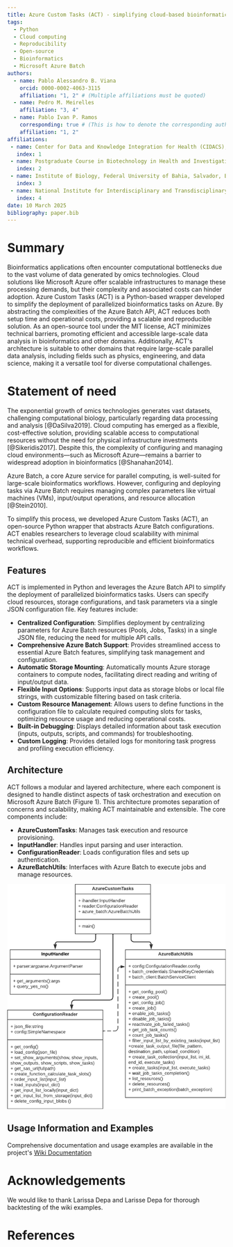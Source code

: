 ```yaml
---
title: Azure Custom Tasks (ACT) - simplifying cloud-based bioinformatics with efficient parallel computing on Microsoft Azure
tags:
  - Python
  - Cloud computing
  - Reproducibility
  - Open-source
  - Bioinformatics
  - Microsoft Azure Batch
authors:
  - name: Pablo Alessandro B. Viana
    orcid: 0000-0002-4063-3115
    affiliation: "1, 2" # (Multiple affiliations must be quoted)
  - name: Pedro M. Meirelles
    affiliation: "3, 4"
  - name: Pablo Ivan P. Ramos
    corresponding: true # (This is how to denote the corresponding author)
    affiliation: "1, 2"
affiliations:
 - name: Center for Data and Knowledge Integration for Health (CIDACS), Gonçalo Moniz Institute, Oswaldo Cruz Foundation (Fiocruz Bahia), Salvador, Bahia, Brazil.
   index: 1
 - name: Postgraduate Course in Biotechnology in Health and Investigative Medicine (PgBSMI), Gonçalo Moniz Institute, Oswaldo Cruz Foundation (Fiocruz Bahia), Salvador, Bahia, Brazil.
   index: 2
 - name: Institute of Biology, Federal University of Bahia, Salvador, Bahia, Brazil.
   index: 3
 - name: National Institute for Interdisciplinary and Transdisciplinary Studies in Ecology and Evolution (IN-TREE), Salvador, Bahia, Brazil.
   index: 4
date: 10 March 2025
bibliography: paper.bib
---
```


# Summary

Bioinformatics applications often encounter computational bottlenecks due to the vast volume of data generated by omics technologies. Cloud solutions like Microsoft Azure offer scalable infrastructures to manage these processing demands, but their complexity and associated costs can hinder adoption. Azure Custom Tasks (ACT) is a Python-based wrapper developed to simplify the deployment of parallelized bioinformatics tasks on Azure. By abstracting the complexities of the Azure Batch API, ACT reduces both setup time and operational costs, providing a scalable and reproducible solution. As an open-source tool under the MIT license, ACT minimizes technical barriers, promoting efficient and accessible large-scale data analysis in bioinformatics and other domains. Additionally, ACT's architecture is suitable to other domains that require large-scale parallel data analysis, including fields such as physics, engineering, and data science, making it a versatile tool for diverse computational challenges.

# Statement of need

The exponential growth of omics technologies generates vast datasets, challenging computational biology, particularly regarding data processing and analysis [@DaSilva2019]. Cloud computing has emerged as a flexible, cost-effective solution, providing scalable access to computational resources without the need for physical infrastructure investments [@Sikeridis2017]. Despite this, the complexity of configuring and managing cloud environments—such as Microsoft Azure—remains a barrier to widespread adoption in bioinformatics [@Shanahan2014].

Azure Batch, a core Azure service for parallel computing, is well-suited for large-scale bioinformatics workflows. However, configuring and deploying tasks via Azure Batch requires managing complex parameters like virtual machines (VMs), input/output operations, and resource allocation [@Stein2010].

To simplify this process, we developed Azure Custom Tasks (ACT), an open-source Python wrapper that abstracts Azure Batch configurations. ACT enables researchers to leverage cloud scalability with minimal technical overhead, supporting reproducible and efficient bioinformatics workflows.

## Features

ACT is implemented in Python and leverages the Azure Batch API to simplify the deployment of parallelized bioinformatics tasks. Users can specify cloud resources, storage configurations, and task parameters via a single JSON configuration file. Key features include:

- **Centralized Configuration**: Simplifies deployment by centralizing parameters for Azure Batch resources (Pools, Jobs, Tasks) in a single JSON file, reducing the need for multiple API calls.
- **Comprehensive Azure Batch Support**: Provides streamlined access to essential Azure Batch features, simplifying task management and configuration.
- **Automatic Storage Mounting**: Automatically mounts Azure storage containers to compute nodes, facilitating direct reading and writing of input/output data.
- **Flexible Input Options**: Supports input data as storage blobs or local file strings, with customizable filtering based on task criteria.
- **Custom Resource Management**: Allows users to define functions in the configuration file to calculate required computing slots for tasks, optimizing resource usage and reducing operational costs.
- **Built-in Debugging**: Displays detailed information about task execution (inputs, outputs, scripts, and commands) for troubleshooting.
- **Custom Logging**: Provides detailed logs for monitoring task progress and profiling execution efficiency.

## Architecture

ACT follows a modular and layered architecture, where each component is designed to handle distinct aspects of task orchestration and execution on Microsoft Azure Batch (Figure 1). This architecture promotes separation of concerns and scalability, making ACT maintainable and extensible. The core components include:

- **AzureCustomTasks**: Manages task execution and resource provisioning.
- **InputHandler**: Handles input parsing and user interaction.
- **ConfigurationReader**: Loads configuration files and sets up authentication.
- **AzureBatchUtils**: Interfaces with Azure Batch to execute jobs and manage resources.

![Figure 1. UML class diagram of Azure Custom Tasks (ACT)](https://github.com/MeirellesLab/AzureCustomTasks/blob/main/ACT_UML.png)

## Usage Information and Examples

Comprehensive documentation and usage examples are available in the project's [Wiki Documentation](https://github.com/MeirellesLab/AzureCustomTasks/wiki)

# Acknowledgements

We would like to thank Larissa Depa and Larisse Depa for thorough backtesting of the wiki examples. 

# References

